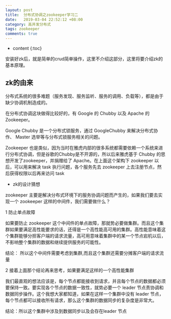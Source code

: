 ```yaml
---
layout: post
title:  分布式协调之zookeeper学习二
date:   2019-03-04 22:52:12 +08:00
category: 高并发分布式
tags: zookeeper
comments: true
---
```


* content
{:toc}

安装好zk后，就是简单的crud简单操作，这里不介绍这部分，这里将要介绍zk的基本原理。












## zk的由来

  分布式系统的很多难题（服务发现、服务监听、服务的调用、负载等），都是由于缺少协调机制造成的。  

  在分布式协调这块做得比较好的，有 Google 的 Chubby 以及 Apache 的 Zookeeper。

  Google Chubby 是一个分布式锁服务，通过 GoogleChubby 来解决分布式协作、 Master 选举等与分布式锁服务相关的问题。

  Zookeeper 也是类似，因为当时在雅虎内部的很多系统都需要依赖一个系统来进行分布式协调，但是谷歌的Chubby是不开源的，所以后来雅虎基于 Chubby 的思想开发了zookeeper，并捐赠给了 Apache。在上面这个架构下 zookeeper 以后，可以用来解决 task 执行问题，各个服务先去 zookeeper 上去注册节点，然后获得权限以后再来访问 task

  - zk的设计猜想

  zookeeper 主要是解决分布式环境下的服务协调问题而产生的，如果我们要去实现一个 zookeeper 这样的中间件，我们需要做什么？

  1 防止单点故障

  如果要防止 zookeeper 这个中间件的单点故障，那就势必要做集群。而且这个集群如果要满足高性能要求的话，还得是一个高性能高可用的集群。高性能意味着这个集群能够分担客户端的请求流量，高可用意味着集群中的某一个节点宕机以后，不影响整个集群的数据和继续提供服务的可能性。

  结论： 所以这个中间件需要考虑到集群,而且这个集群还需要分摊客户端的请求流量

  2 接着上面那个结论再来思考，如果要满足这样的一个高性能集群

  我们最直观的想法应该是，每个节点都能接收到请求，并且每个节点的数据都必须要保持一致。要实现各个节点的数据一致性，就势必要一个 leader 节点责协调和数据同步操作。这个我想大家都知道，如果在这样一个集群中没有 leader 节点，每个节点都可以接收所有请求，那么这个集群的数据同步的复杂度是非常大。

  结论：所以这个集群中涉及到数据同步以及会存在leader 节点
